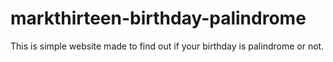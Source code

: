 # markthirteen-birthday-palindrome
 This is simple website made to find out if your birthday is palindrome or not.
